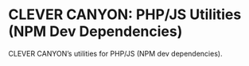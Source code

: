 # CLEVER CANYON: PHP/JS Utilities (NPM Dev Dependencies)

CLEVER CANYON’s utilities for PHP/JS (NPM dev dependencies).
